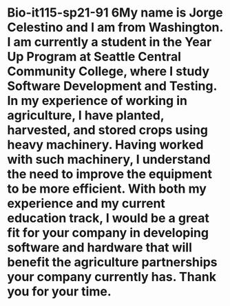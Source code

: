 # Bio-it115-sp21-91 6My name is Jorge Celestino and I am from Washington. I am currently a student in the Year Up Program at Seattle Central Community College, where I study Software Development and Testing. In my experience of working in agriculture, I have planted, harvested, and stored crops using heavy machinery. Having worked with such machinery, I understand the need to improve the equipment to be more efficient. With both my experience and my current education track, I would be a great fit for your company in developing software and hardware that will benefit the agriculture partnerships your company currently has. Thank you for your time.  

